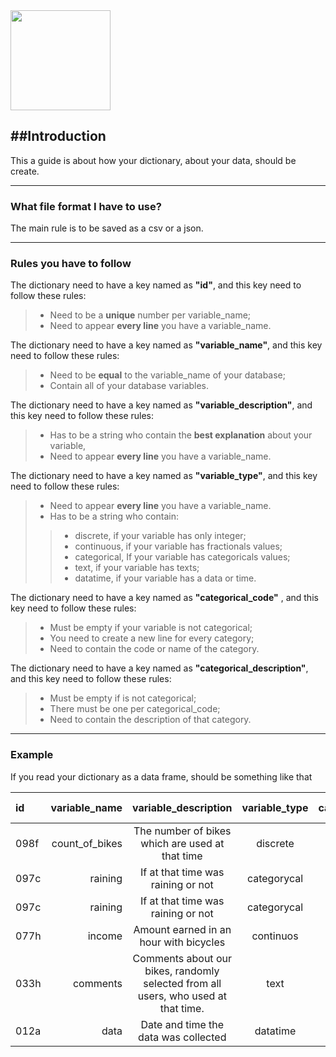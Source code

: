 <img src="https://pbs.twimg.com/profile_images/491026206062428160/UNCi6hwE.png" width="160" height="160" >

##Introduction
-------------

This a guide is about how your dictionary, about your data, should be create.

----------------
 
### What file format I have to use?

The main rule is to be saved as a csv or a json.

-----------
### Rules you have to follow

The dictionary need to have a key named as **"id"**,  and this key need to follow these rules:

> - Need to be a **unique** number per variable_name;
> - Need to appear **every line** you have a variable_name.

The dictionary need to have a key named as **"variable_name"**, and this key need to follow these rules:

> - Need to be **equal** to the variable_name of your database;
> - Contain all of your database variables.

The dictionary need to have a key named as **"variable_description"**, and this key need to follow these rules:

> - Has to be a string who contain the **best explanation** about your variable,
> - Need to appear **every line** you have a variable_name.

The dictionary need to have a key named as **"variable_type"**, and this key need to follow these rules:

> - Need to appear **every line** you have a variable_name.
>- Has to be a string who contain:
>>- discrete, if your variable has only integer;
>>- continuous, if your variable has  fractionals values;
>>- categorical, If your variable has categoricals values;
>>- text, if your variable has texts;
>>- datatime, if your variable has a data or time.

The dictionary need to have a key named as **"categorical_code"** , and this key need to follow these rules:

>- Must be empty if your variable is not categorical;
>- You need to create a new line for every category;
>- Need to contain the code or name of the category. 

The dictionary need to have a key named as **"categorical_description"**, and this key need to follow these rules:

>- Must be empty if is not categorical;
>- There must be one per categorical_code;
>- Need to contain the description of that category.


---------------------
### Example

If you read your dictionary as a data frame, should be something like that

| id | variable_name | variable_description | variable_type | categorical_code | categorical description   |
| :------- | ----: | :---: | :---: | :---: | :---: |
| 098f | count_of_bikes |  The number of bikes which are used at that time  | discrete | | |
| 097c | raining |  If at that time was raining or not  | categorycal | 0 | wasn't raining | 
| 097c | raining |  If at that time was raining or not  | categorycal | 1 | was raining | 
| 077h | income | Amount earned in an hour with bicycles  | continuos |  |  |
| 033h | comments | Comments about our bikes, randomly selected from all users, who used at that time. | text |  |  |
| 012a | data | Date and time the data was collected | datatime |  |  |